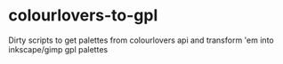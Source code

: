 colourlovers-to-gpl
===================

Dirty scripts to get palettes from colourlovers api and transform 'em into inkscape/gimp gpl palettes
